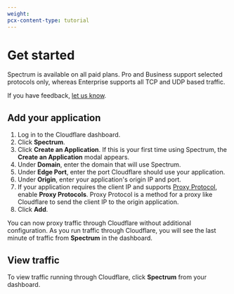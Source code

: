 ```yaml
---
weight:
pcx-content-type: tutorial
---
```


# Get started

Spectrum is available on all paid plans. Pro and Business support selected protocols only, whereas Enterprise supports all TCP and UDP based traffic.

If you have feedback, [let us know](https://community.cloudflare.com/c/security/spectrum).

## Add your application

1. Log in to the Cloudflare dashboard.
1. Click **Spectrum**.
1. Click **Create an Application**. If this is your first time using Spectrum, the **Create an Application** modal appears.
1. Under **Domain**, enter the domain that will use Spectrum.
1. Under **Edge Port**, enter the port Cloudflare should use your application.
1. Under **Origin**, enter your application's origin IP and port.
1. If your application requires the client IP and supports [Proxy Protocol](https://www.haproxy.com/blog/haproxy/proxy-protocol/), enable **Proxy Protocols**. Proxy Protocol is a method for a proxy like Cloudflare to send the client IP to the origin application.
1. Click **Add**.

You can now proxy traffic through Cloudflare without additional configuration. As you run traffic through Cloudflare, you will see the last minute of traffic from **Spectrum** in the dashboard.

## View traffic

To view traffic running through Cloudflare, click **Spectrum** from your dashboard.
